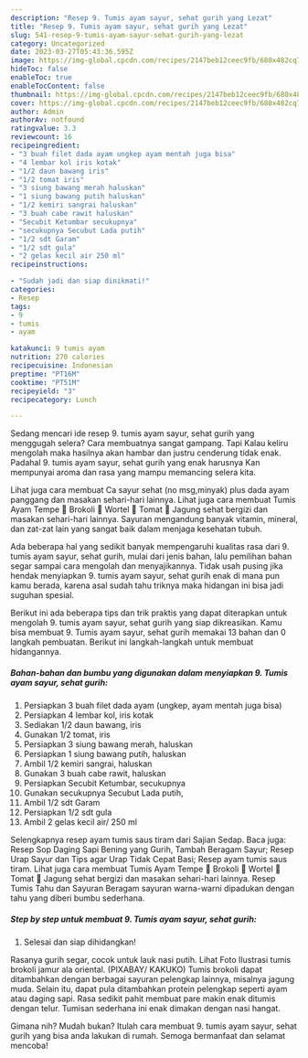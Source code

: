 ```yaml
---
description: "Resep 9. Tumis ayam sayur, sehat gurih yang Lezat"
title: "Resep 9. Tumis ayam sayur, sehat gurih yang Lezat"
slug: 541-resep-9-tumis-ayam-sayur-sehat-gurih-yang-lezat
category: Uncategorized
date: 2023-03-27T05:43:36.595Z
image: https://img-global.cpcdn.com/recipes/2147beb12ceec9fb/680x482cq70/9-tumis-ayam-sayur-sehat-gurih-foto-resep-utama.jpg
hideToc: false
enableToc: true
enableTocContent: false
thumbnail: https://img-global.cpcdn.com/recipes/2147beb12ceec9fb/680x482cq70/9-tumis-ayam-sayur-sehat-gurih-foto-resep-utama.jpg
cover: https://img-global.cpcdn.com/recipes/2147beb12ceec9fb/680x482cq70/9-tumis-ayam-sayur-sehat-gurih-foto-resep-utama.jpg
author: Admin
authorAv: notfound
ratingvalue: 3.3
reviewcount: 16
recipeingredient:
- "3 buah filet dada ayam ungkep ayam mentah juga bisa"
- "4 lembar kol iris kotak"
- "1/2 daun bawang iris"
- "1/2 tomat iris"
- "3 siung bawang merah haluskan"
- "1 siung bawang putih haluskan"
- "1/2 kemiri sangrai haluskan"
- "3 buah cabe rawit haluskan"
- "Secubit Ketumbar secukupnya"
- "secukupnya Secubut Lada putih"
- "1/2 sdt Garam"
- "1/2 sdt gula"
- "2 gelas kecil air 250 ml"
recipeinstructions:

- "Sudah jadi dan siap dinikmati!"
categories:
- Resep
tags:
- 9
- tumis
- ayam

katakunci: 9 tumis ayam 
nutrition: 270 calories
recipecuisine: Indonesian
preptime: "PT16M"
cooktime: "PT51M"
recipeyield: "3"
recipecategory: Lunch

---
```



Sedang mencari ide resep 9. tumis ayam sayur, sehat gurih yang menggugah selera? Cara membuatnya sangat gampang. Tapi Kalau keliru mengolah maka hasilnya akan hambar dan justru cenderung tidak enak. Padahal 9. tumis ayam sayur, sehat gurih yang enak harusnya Kan mempunyai aroma dan rasa yang mampu memancing selera kita.


Lihat juga cara membuat Ca sayur sehat (no msg,minyak) plus dada ayam panggang dan masakan sehari-hari lainnya. Lihat juga cara membuat Tumis Ayam Tempe 🥦 Brokoli 🥕 Wortel 🍅 Tomat 🌽 Jagung sehat bergizi dan masakan sehari-hari lainnya. Sayuran mengandung banyak vitamin, mineral, dan zat-zat lain yang sangat baik dalam menjaga kesehatan tubuh.

Ada beberapa hal yang sedikit banyak mempengaruhi kualitas rasa dari 9. tumis ayam sayur, sehat gurih, mulai dari jenis bahan, lalu pemilihan bahan segar sampai cara mengolah dan menyajikannya. Tidak usah pusing jika hendak menyiapkan 9. tumis ayam sayur, sehat gurih enak di mana pun kamu berada, karena asal sudah tahu triknya maka hidangan ini bisa jadi suguhan spesial.


Berikut ini ada beberapa tips dan trik praktis yang dapat diterapkan untuk mengolah 9. tumis ayam sayur, sehat gurih yang siap dikreasikan. Kamu bisa membuat 9. Tumis ayam sayur, sehat gurih memakai 13 bahan dan 0 langkah pembuatan. Berikut ini langkah-langkah untuk membuat hidangannya.

<!--inarticleads1-->

##### Bahan-bahan dan bumbu yang digunakan dalam menyiapkan 9. Tumis ayam sayur, sehat gurih:

1. Persiapkan 3 buah filet dada ayam (ungkep, ayam mentah juga bisa)
1. Persiapkan 4 lembar kol, iris kotak
1. Sediakan 1/2 daun bawang, iris
1. Gunakan 1/2 tomat, iris
1. Persiapkan 3 siung bawang merah, haluskan
1. Persiapkan 1 siung bawang putih, haluskan
1. Ambil 1/2 kemiri sangrai, haluskan
1. Gunakan 3 buah cabe rawit, haluskan
1. Persiapkan Secubit Ketumbar, secukupnya
1. Gunakan secukupnya Secubut Lada putih,
1. Ambil 1/2 sdt Garam
1. Persiapkan 1/2 sdt gula
1. Ambil 2 gelas kecil air/ 250 ml


Selengkapnya resep ayam tumis saus tiram dari Sajian Sedap. Baca juga: Resep Sop Daging Sapi Bening yang Gurih, Tambah Beragam Sayur; Resep Urap Sayur dan Tips agar Urap Tidak Cepat Basi; Resep ayam tumis saus tiram. Lihat juga cara membuat Tumis Ayam Tempe 🥦 Brokoli 🥕 Wortel 🍅 Tomat 🌽 Jagung sehat bergizi dan masakan sehari-hari lainnya. Resep Tumis Tahu dan Sayuran Beragam sayuran warna-warni dipadukan dengan tahu yang diberi bumbu sederhana. 

<!--inarticleads2-->

##### Step by step untuk membuat 9. Tumis ayam sayur, sehat gurih:


1. Selesai dan siap dihidangkan!

Rasanya gurih segar, cocok untuk lauk nasi putih. Lihat Foto Ilustrasi tumis brokoli jamur ala oriental. (PIXABAY/ KAKUKO) Tumis brokoli dapat ditambahkan dengan berbagai sayuran pelengkap lainnya, misalnya jagung muda. Selain itu, dapat pula ditambahkan protein pelengkap seperti ayam atau daging sapi. Rasa sedikit pahit membuat pare makin enak ditumis dengan telur. Tumisan sederhana ini enak dimakan dengan nasi hangat. 

Gimana nih? Mudah bukan? Itulah cara membuat 9. tumis ayam sayur, sehat gurih yang bisa anda lakukan di rumah. Semoga bermanfaat dan selamat mencoba!
